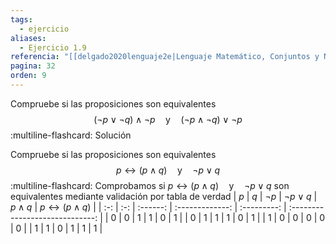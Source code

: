 ```yaml
---
tags:
  - ejercicio
aliases:
  - Ejercicio 1.9
referencia: "[[delgado2020lenguaje2e|Lenguaje Matemático, Conjuntos y Números (2a ed)]]"
pagina: 32
orden: 9
---
```

Compruebe si las proposiciones son equivalentes
$$(\neg p \lor \neg q) \land \neg p \hspace{1em} \text{y} \hspace{1em} (\neg p \land \neg q) \lor \neg p$$
:multiline-flashcard:
Solución

Compruebe si las proposiciones son equivalentes
$$p \leftrightarrow (p \land q) \hspace{1em} \text{y} \hspace{1em} \neg p \lor q$$
:multiline-flashcard:
Comprobamos si $p \leftrightarrow (p \land q) \hspace{1em} \text{y} \hspace{1em} \neg p \lor q$ son equivalentes mediante validación por tabla de verdad
| $p$ | $q$ | $\neg p$ | $\neg p \lor q$ | $p \land q$ | $p \leftrightarrow (p \land q)$ |
| :-: | :-: | :------: | :-------------: | :---------: | :-----------------------------: |
|  0  |  0  |    1     |        1        |      0      |                1                |
|  0  |  1  |    1     |        1        |      0      |                1                |
|  1  |  0  |    0     |        0        |      0      |                0                |
|  1  |  1  |    0     |        1        |      1      |                1                |

